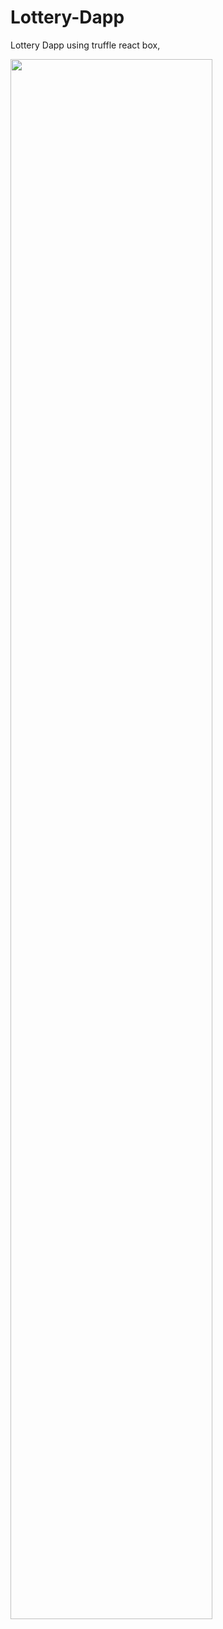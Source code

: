 # Lottery-Dapp
Lottery Dapp using truffle react box, 

<img width="80%" src="https://user-images.githubusercontent.com/63653067/128587325-9119b279-819b-4117-9fb5-4e382312276c.png"/>

